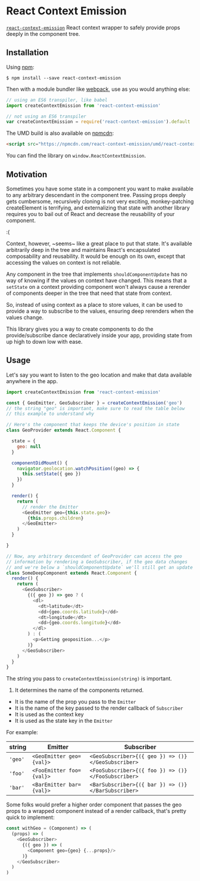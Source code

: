 # React Context Emission

[npm-badge]: https://img.shields.io/npm/v/react-context-emission.svg?style=flat-square
[npm]: https://www.npmjs.com/package/react-context-emission

[`react-context-emission`](https://www.npmjs.com/package/react-context-emission) React context wrapper to safely provide props deeply in the component tree.

## Installation

Using [npm](https://www.npmjs.com/):

    $ npm install --save react-context-emission

Then with a module bundler like [webpack](https://webpack.github.io/), use as you would anything else:

```js
// using an ES6 transpiler, like babel
import createContextEmission from 'react-context-emission'

// not using an ES6 transpiler
var createContextEmission = require('react-context-emission').default
```

The UMD build is also available on [npmcdn](https://npmcdn.com):

```html
<script src="https://npmcdn.com/react-context-emission/umd/react-context-emission.min.js"></script>
```

You can find the library on `window.ReactContextEmission`.

## Motivation

Sometimes you have some state in a component you want to make available to any arbitrary descendant in the component tree. Passing props deeply gets cumbersome, recursively cloning is not very exciting, monkey-patching createElement is terrifying, and externalizing that state with another library requires you to bail out of React and decrease the reusability of your component.

:(

Context, however, ~seems~ like a great place to put that state. It's available arbitrarily deep in the tree and maintains React's encapsulated composability and reusability. It would be enough on its own, except that accessing the values on context is not reliable.

Any component in the tree that implements `shouldComponentUpdate` has no way of knowing if the values on context have changed. This means that a `setState` on a context providing component won't always cause a rerender of components deeper in the tree that need that state from context.

So, instead of using context as a place to store values, it can be used to provide a way to subscribe to the values, ensuring deep rerenders when the values change.

This library gives you a way to create components to do the provide/subscribe dance declaratively inside your app, providing state from up high to down low with ease.

## Usage

Let's say you want to listen to the geo location and make that data available anywhere in the app.

```js
import createContextEmission from 'react-context-emission'

const { GeoEmitter, GeoSubscriber } = createContextEmission('geo')
// the string "geo" is important, make sure to read the table below
// this example to understand why

// Here's the component that keeps the device's position in state
class GeoProvider extends React.Component {

  state = {
    geo: null
  }

  componentDidMount() {
    navigator.geolocation.watchPosition((geo) => {
      this.setState({ geo })
    })
  }

  render() {
    return (
      // render the Emitter
      <GeoEmitter geo={this.state.geo}>
        {this.props.children}
      </GeoEmitter>
    )
  }

}

// Now, any arbitrary descendant of GeoProvider can access the geo
// information by rendering a GeoSubscriber, if the geo data changes
// and we're below a `shouldComponentUpdate` we'll still get an update
class SomeDeepComponent extends React.Component {
  render() {
    return (
      <GeoSubscriber>
        {({ geo }) => geo ? (
          <dl>
            <dt>latitude</dt>
            <dd>{geo.coords.latitude}</dd>
            <dt>longitude</dt>
            <dd>{geo.coords.longitude}</dd>
          </dl>
        ) : (
          <p>Getting geoposition...</p>
        )}
      </GeoSubscriber>
    )
  }
}
```

The string you pass to `createContextEmission(string)` is important.

1. It determines the name of the components returned.
- It is the name of the prop you pass to the `Emitter`
- It is the name of the key passed to the render callback of
  `Subscriber`
- It is used as the context key
- It is used as the state key in the `Emitter`

For example:

string | Emitter | Subscriber
-------|-----------------|-----------
`'geo'` | `<GeoEmitter geo={val}>` | `<GeoSubscriber>{({ geo }) => ()}</GeoSubscriber>`
`'foo'` | `<FooEmitter foo={val}>` | `<FooSubscriber>{({ foo }) => ()}</FooSubscriber>`
`'bar'` | `<BarEmitter bar={val}>` | `<BarSubscriber>{({ bar }) => ()}</BarSubscriber>`


Some folks would prefer a higher order component that passes the geo props to a wrapped component instead of a render callback, that's pretty quick to implement:

```js
const withGeo = (Component) => (
  (props) => (
    <GeoSubscriber>
      {({ geo }) => (
        <Component geo={geo} {...props}/>
      )}
    </GeoSubscriber>
  )
)
```
